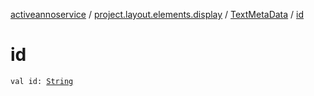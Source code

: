 [activeannoservice](../../index.md) / [project.layout.elements.display](../index.md) / [TextMetaData](index.md) / [id](./id.md)

# id

`val id: `[`String`](https://kotlinlang.org/api/latest/jvm/stdlib/kotlin/-string/index.html)